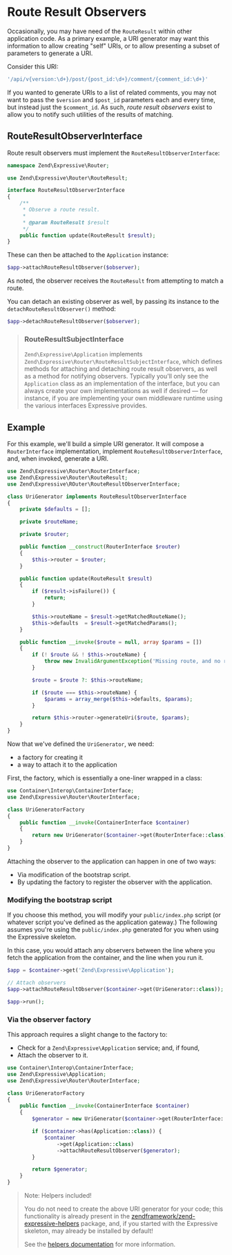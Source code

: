 # Route Result Observers

Occasionally, you may have need of the `RouteResult` within other application
code. As a primary example, a URI generator may want this information to allow
creating "self" URIs, or to allow presenting a subset of parameters to generate
a URI.

Consider this URI:

```php
'/api/v{version:\d+}/post/{post_id:\d+}/comment/{comment_id:\d+}'
```

If you wanted to generate URIs to a list of related comments, you may not want
to pass the `$version` and `$post_id` parameters each and every time, but
instead just the `$comment_id`. As such, *route result observers* exist to allow
you to notify such utilities of the results of matching.

## RouteResultObserverInterface

Route result observers must implement the `RouteResultObserverInterface`:

```php
namespace Zend\Expressive\Router;

use Zend\Expressive\Router\RouteResult;

interface RouteResultObserverInterface
{
    /**
     * Observe a route result.
     *
     * @param RouteResult $result
     */
    public function update(RouteResult $result);
}
```

These can then be attached to the `Application` instance:

```php
$app->attachRouteResultObserver($observer);
```

As noted, the observer receives the `RouteResult` from attempting to match a
route.

You can detach an existing observer as well, by passing its instance to the
`detachRouteResultObserver()` method:

```php
$app->detachRouteResultObserver($observer);
```

> ### RouteResultSubjectInterface
>
> `Zend\Expressive\Application` implements `Zend\Expressive\Router\RouteResultSubjectInterface`,
> which defines methods for attaching and detaching route result observers, as
> well as a method for notifying observers. Typically you'll only see the
> `Application` class as an implementation of the interface, but you can always
> create your own implementations as well if desired &mdash; for instance, if
> you are implementing your own middleware runtime using the various interfaces
> Expressive provides.

## Example

For this example, we'll build a simple URI generator. It will compose a
`RouterInterface` implementation, implement `RouteResultObserverInterface`, and,
when invoked, generate a URI.

```php
use Zend\Expressive\Router\RouterInterface;
use Zend\Expressive\Router\RouteResult;
use Zend\Expressive\ROuter\RouteResultObserverInterface;

class UriGenerator implements RouteResultObserverInterface
{
    private $defaults = [];

    private $routeName;

    private $router;

    public function __construct(RouterInterface $router)
    {
        $this->router = $router;
    }

    public function update(RouteResult $result)
    {
        if ($result->isFailure()) {
            return;
        }

        $this->routeName = $result->getMatchedRouteName();
        $this->defaults  = $result->getMatchedParams();
    }

    public function __invoke($route = null, array $params = [])
    {
        if (! $route && ! $this->routeName) {
            throw new InvalidArgumentException('Missing route, and no route was matched to use as a default!');
        }

        $route = $route ?: $this->routeName;

        if ($route === $this->routeName) {
            $params = array_merge($this->defaults, $params);
        }

        return $this->router->generateUri($route, $params);
    }
}
```

Now that we've defined the `UriGenerator`, we need:

- a factory for creating it
- a way to attach it to the application

First, the factory, which is essentially a one-liner wrapped in a class:

```php
use Container\Interop\ContainerInterface;
use Zend\Expressive\Router\RouterInterface;

class UriGeneratorFactory
{
    public function __invoke(ContainerInterface $container)
    {
        return new UriGenerator($container->get(RouterInterface::class));
    }
}
```

Attaching the observer to the application can happen in one of two ways:

- Via modification of the bootstrap script.
- By updating the factory to register the observer with the application.

### Modifying the bootstrap script

If you choose this method, you will modify your `public/index.php` script (or
whatever script you've defined as the application gateway.) The following
assumes you're using the `public/index.php` generated for you when using the
Expressive skeleton.

In this case, you would attach any observers between the line where you fetch
the application from the container, and the line when you run it.

```php
$app = $container->get('Zend\Expressive\Application');

// Attach observers
$app->attachRouteResultObserver($container->get(UriGenerator::class));

$app->run();
```

### Via the observer factory

This approach requires a slight change to the factory to:

- Check for a `Zend\Expressive\Application` service; and, if found,
- Attach the observer to it.

```php
use Container\Interop\ContainerInterface;
use Zend\Expressive\Application;
use Zend\Expressive\Router\RouterInterface;

class UriGeneratorFactory
{
    public function __invoke(ContainerInterface $container)
    {
        $generator = new UriGenerator($container->get(RouterInterface::class));

        if ($container->has(Application::class)) {
            $container
                ->get(Application::class)
                ->attachRouteResultObserver($generator);
        }

        return $generator;
    }
}
```

> Note: Helpers included!
>
> You do not need to create the above URI generator for your code; this
> functionality is already present in the [zendframework/zend-expressive-helpers](https://github.com/zendframework/zend-expressive-helpers)
> package, and, if you started with the Expressive skeleton, may already
> be installed by default!
>
> See the [helpers documentation](../helpers/intro.md) for more information.
